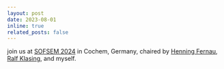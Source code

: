 ```yaml
---
layout: post
date: 2023-08-01
inline: true
related_posts: false
---
```


join us at [SOFSEM 2024](https://www.uni-trier.de/index.php?id=90670&L=2) in Cochem, Germany, chaired by [Henning Fernau](https://www.uni-trier.de/universitaet/fachbereiche-faecher/fachbereich-iv/faecher/informatikwissenschaften/professuren/theoretische-informatik/personen/prof-dr-henning-fernau), [Ralf Klasing](https://www.labri.fr/perso/klasing/klasing.html), and myself.
